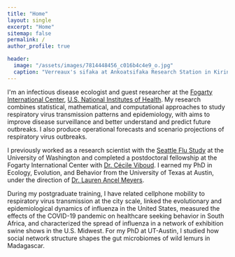 ```yaml
---
title: "Home"
layout: single
excerpt: "Home"
sitemap: false
permalink: /
author_profile: true

header:
  image: "/assets/images/7814448456_c016b4c4e9_o.jpg"
  caption: "Verreaux's sifaka at Ankoatsifaka Research Station in Kirindy Mitea National Park, Madagascar. Photo by Amanda Perofsky"
---
```


I'm an infectious disease ecologist and guest researcher at the [Fogarty International Center](https://www.fic.nih.gov/), [U.S. National Institutes of Health](https://www.nih.gov/). My research combines statistical, mathematical, and computational approaches to study respiratory virus transmission patterns and epidemiology, with aims to improve disease surveillance and better understand and predict future outbreaks. I also produce operational forecasts and scenario projections of respiratory virus outbreaks.

I previously worked as a research scientist with the [Seattle Flu Study](https://seattleflu.org/) at the University of Washington and completed a postdoctoral fellowship at the Fogarty International Center with [Dr. Cécile Viboud](https://www.fic.nih.gov/About/Staff/Pages/epidemiology-population.aspx). I earned my PhD in Ecology, Evolution, and Behavior from the University of Texas at Austin, under the direction of [Dr. Lauren Ancel Meyers](http://www.bio.utexas.edu/research/meyers/).

During my postgraduate training, I have related cellphone mobility to respiratory virus transmission at the city scale, linked the evolutionary and epidemiological dynamics of influenza in the United States, measured the effects of the COVID-19 pandemic on healthcare seeking behavior in South Africa, and characterized the spread of influenza in a network of exhibition swine shows in the U.S. Midwest. For my PhD at UT-Austin, I studied how social network structure shapes the gut microbiomes of wild lemurs in Madagascar.